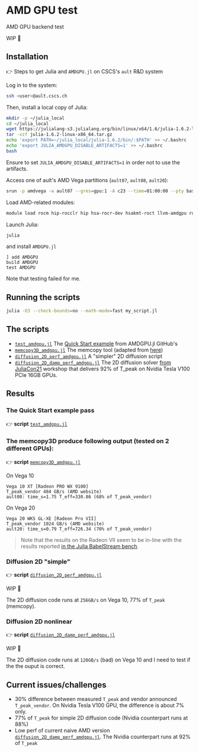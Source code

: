 # AMD GPU test
AMD GPU backend test

WIP 🚧

## Installation
👉 Steps to get Julia and `AMDGPU.jl` on CSCS's `ault` R&D system

Log in to the system:
```sh
ssh <user>@ault.cscs.ch
```
Then, install a local copy of Julia:
```sh
mkdir -p ~/julia_local
cd ~/julia_local
wget https://julialang-s3.julialang.org/bin/linux/x64/1.6/julia-1.6.2-linux-x86_64.tar.gz
tar -xzf julia-1.6.2-linux-x86_64.tar.gz
echo 'export PATH=~/julia_local/julia-1.6.2/bin/:$PATH' >> ~/.bashrc
echo 'export JULIA_AMDGPU_DISABLE_ARTIFACTS=1' >> ~/.bashrc
bash
```
Ensure to set `JULIA_AMDGPU_DISABLE_ARTIFACTS=1` in order not to use the artifacts.

Access one of ault's AMD Vega partitions (`ault07`, `ault08`, `ault20`):
```sh
srun -p amdvega -w ault07 --gres=gpu:1 -A c23 --time=01:00:00 --pty bash
```

Load AMD-related modules:
```sh
module load rocm hip-rocclr hip hsa-rocr-dev hsakmt-roct llvm-amdgpu rocm-cmake rocminfo roctracer-dev-api
```
Launch Julia:
```sh
julia
```
and install `AMDGPU.jl`
```julia-repl
] add AMDGPU
build AMDGPU
test AMDGPU
```
Note that testing failed for me.

## Running the scripts
```sh
julia -O3 --check-bounds=no --math-mode=fast my_script.jl
```

## The scripts
* [`test_amdgpu.jl`](scripts/test_amdgpu.jl) The [Quick Start example](https://amdgpu.juliagpu.org/stable/quickstart/) from AMDGPU.jl GitHub's
* [`memcopy3D_amdgpu.jl`](scripts/memcopy3D_amdgpu.jl) The memcopy tool (adapted from [here](https://github.com/luraess/parallel-gpu-workshop-JuliaCon21/blob/main/extras/memcopy3D.jl))
* [`diffusion_2D_perf_amdgpu.jl`](scripts/diffusion_2D_perf_amdgpu.jl) A "simpler" 2D diffusion script
* [`diffusion_2D_damp_perf_amdgpu.jl`](scripts/diffusion_2D_damp_perf_amdgpu.jl) The 2D diffusion solver [from JuliaCon21](https://github.com/luraess/parallel-gpu-workshop-JuliaCon21#gpu-implementation) workshop that delivers 92% of T_peak on Nvidia Tesla V100 PCIe 16GB GPUs.

## Results
### The Quick Start example pass
👉 **script** [`test_amdgpu.jl`](scripts/test_amdgpu.jl)

### The memcopy3D produce following output (tested on 2 different GPUs):
👉 **script** [`memcopy3D_amdgpu.jl`](scripts/memcopy3D_amdgpu.jl)

On Vega 10
```
Vega 10 XT [Radeon PRO WX 9100]
T_peak_vendor 484 GB/s (AMD website)
ault08: time_s=1.75 T_eff=330.86 (68% of T_peak_vendor)
```

On Vega 20
```
Vega 20 WKS GL-XE [Radeon Pro VII]
T_peak_vendor 1024 GB/s (AMD website)
ault20: time_s=0.79 T_eff=726.34 (70% of T_peak_vendor)
```
> Note that the results on the Radeon VII seem to be in-line with the results reported [in the Julia BabelStream bench](https://github.com/UoB-HPC/BabelStream/pull/106#issuecomment-897621652).

### Diffusion 2D "simple"
👉 **script** [`diffusion_2D_perf_amdgpu.jl`](scripts/diffusion_2D_perf_amdgpu.jl)

WIP 🚧

The 2D diffusion code runs at `256GB/s` on Vega 10, 77% of `T_peak` (memcopy).

### Diffusion 2D nonlinear
👉 **script** [`diffusion_2D_damp_perf_amdgpu.jl`](scripts/diffusion_2D_damp_perf_amdgpu.jl)

WIP 🚧

The 2D diffusion code runs at `120GB/s` (bad) on Vega 10 and I need to test if the the ouput is correct.

## Current issues/challenges
- 30% difference between measured `T_peak` and vendor announced `T_peak_vendor`. On Nvidia Tesla V100 GPU, the difference is about 7% only.
- 77% of `T_peak` for simple 2D diffusion code (Nvidia counterpart runs at 88%)
- Low perf of current naive AMD version [`diffusion_2D_damp_perf_amdgpu.jl`](scripts/diffusion_2D_damp_perf_amdgpu.jl). The Nvidia counterpart runs at 92% of `T_peak`
